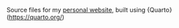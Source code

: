 Source files for my [personal website](https://michaelwillox.github.io/), built using {Quarto}(https://quarto.org/)
